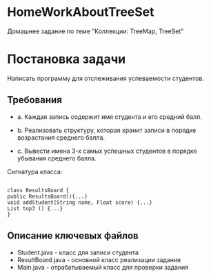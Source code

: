 # HomeWorkAboutTreeSet
Домашнее задание по теме "Коллекции: TreeMap, TreeSet"

# Постановка задачи
Написать программу для отслеживания успеваемости студентов.

## Требования
- a. Каждая запись содержит имя студента и его средний балл.

- b. Реализовать структуру, которая хранит записи в порядке возрастания среднего балла.

- c. Вывести имена 3-х самых успешных студентов в порядке убывания среднего балла.

Сигнатура класса:
<pre><code>
class ResultsBoard {
public ResultsBoard(){...}
void addStudent(String name, Float score) {...}
List<String> top3 () {...}
}
</code></pre>

## Описание ключевых файлов
- Student.java - класс для записи студента
- ResultBoard.java - основной класс реализации задания
- Main.java - отрабатываемый класс для проверки задания